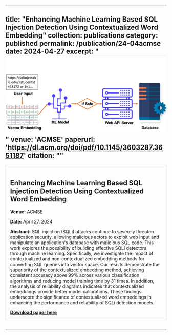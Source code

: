 <!-- ---
title: "Enhancing Machine Learning Based SQL Injection Detection Using Contextualized Word Embedding"
collection: publications
category: pubished
permalink: /publication/24-04acmse
date: 2024-04-27
excerpt: "<br/><img src='/images/acmse2024.png'>"
venue: 'ACMSE'
paperurl: 'https://dl.acm.org/doi/pdf/10.1145/3603287.3651187'
citation: ""
---

SQL injection (SQLi) attacks continue to severely threaten application security, allowing malicious actors to exploit web input and manipulate an application's database with malicious SQL code. This work explores the possibility of building effective SQLi detectors through machine learning. Specifically, we investigate the impact of contextualized and non-contextualized embedding methods for converting SQL queries into vector space. Our results demonstrate the superiority of the contextualized embedding method, achieving consistent accuracy above 99% across various classification algorithms and reducing model training time by 31 times. In addition, the analysis of reliability diagrams indicates that contextualized embeddings provide better model calibrations. These findings underscore the significance of contextualized word embeddings in enhancing the performance and reliability of SQLi detection models.

[Download paper here](http://bonianhan.github.io/files/acmse.pdf) -->
---
title: "Enhancing Machine Learning Based SQL Injection Detection Using Contextualized Word Embedding"
collection: publications
category: published
permalink: /publication/24-04acmse
date: 2024-04-27
excerpt: "<br/><img src='/images/acmse2024.png' alt='SQL Injection Detection Paper Image'>"
venue: 'ACMSE'
paperurl: 'https://dl.acm.org/doi/pdf/10.1145/3603287.3651187'
citation: ""
---

<div style="border: 1px solid #ddd; padding: 1em; margin-bottom: 2em;">
  <h2>Enhancing Machine Learning Based SQL Injection Detection Using Contextualized Word Embedding</h2>
  <p><strong>Venue:</strong> ACMSE</p>
  <p><strong>Date:</strong> April 27, 2024</p>
  <p><strong>Abstract:</strong> SQL injection (SQLi) attacks continue to severely threaten application security, allowing malicious actors to exploit web input and manipulate an application's database with malicious SQL code. This work explores the possibility of building effective SQLi detectors through machine learning. Specifically, we investigate the impact of contextualized and non-contextualized embedding methods for converting SQL queries into vector space. Our results demonstrate the superiority of the contextualized embedding method, achieving consistent accuracy above 99% across various classification algorithms and reducing model training time by 31 times. In addition, the analysis of reliability diagrams indicates that contextualized embeddings provide better model calibrations. These findings underscore the significance of contextualized word embeddings in enhancing the performance and reliability of SQLi detection models.</p>
  <a href="http://bonianhan.github.io/files/acmse.pdf" style="font-weight: bold;">Download paper here</a>
</div>

---